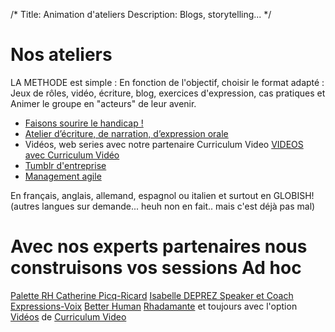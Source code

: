 /*
Title: Animation d'ateliers
Description: Blogs, storytelling...
*/

# Nos ateliers

LA METHODE est simple :
En fonction de l'objectif, choisir le format adapté : Jeux de rôles, vidéo, écriture, blog, exercices d'expression, cas pratiques et Animer le groupe en "acteurs" de leur avenir.

* [Faisons sourire le handicap !](handicap1)
* [Atelier d’écriture, de narration, d’expression orale](storytelling)
* Vidéos, web series avec notre partenaire Curriculum Video [VIDEOS avec Curriculum Vidéo](https://www.youtube.com/watch?v=qv08Lz7So0s)
* [Tumblr d'entreprise](tumblrdentreprise1)
* [Management agile](agilemanagement)
	
En français, anglais, allemand, espagnol ou italien et surtout en GLOBISH! (autres langues sur demande... heuh non en fait.. mais c'est déjà pas mal)


# Avec nos experts partenaires nous construisons vos sessions Ad hoc

[Palette RH Catherine Picq-Ricard](http://www.paletterh.fr)
[Isabelle DEPREZ Speaker et Coach](http://www.isabelledeprez.fr/)
[Expressions-Voix](http://www.expressions-voix.fr/)
[Better Human](http://www.betterhuman.fr/)
[Rhadamante](http://www.rhadamante.com/)
et toujours avec l'option [Vidéos](http://www.curriculum-video.com/) de [Curriculum Video](http://www.curriculum-video.com/)